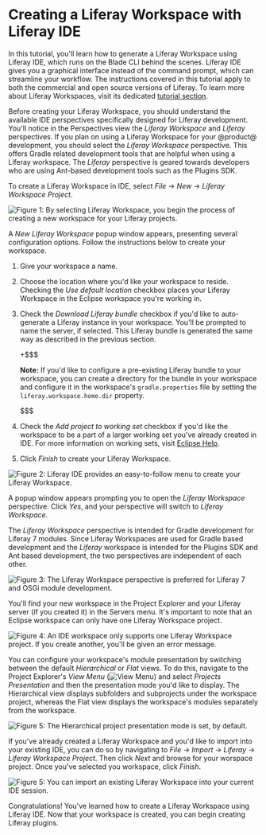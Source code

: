 # Creating a Liferay Workspace with Liferay IDE

In this tutorial, you'll learn how to generate a Liferay Workspace using Liferay
IDE, which runs on the Blade CLI behind the scenes. Liferay IDE gives you a
graphical interface instead of the command prompt, which can streamline your
workflow. The instructions covered in this tutorial apply to both the commercial
and open source versions of Liferay. To learn more about Liferay Workspaces,
visit its dedicated
[tutorial section](/develop/tutorials/-/knowledge_base/7-0/liferay-workspace).

Before creating your Liferay Workspace, you should understand the available IDE
perspectives specifically designed for Liferay development. You'll notice in the
Perspectives view the *Liferay Workspace* and *Liferay* perspectives. If you
plan on using a Liferay Workspace for your @product@ development, you should
select the *Liferay Workspace* perspective. This offers Gradle related
development tools that are helpful when using a Liferay workspace. The *Liferay*
perspective is geared towards developers who are using Ant-based development
tools such as the Plugins SDK.

To create a Liferay Workspace in IDE, select *File* &rarr; *New* &rarr; *Liferay
Workspace Project*.

![Figure 1: By selecting *Liferay Workspace*, you begin the process of creating a new workspace for your Liferay projects.](../../../images/selecting-liferay-workspace.png)

A *New Liferay Workspace* popup window appears, presenting several configuration
options. Follow the instructions below to create your workspace.

1. Give your workspace a name. 

2. Choose the location where you'd like your workspace to reside. Checking the
   *Use default location* checkbox places your Liferay Workspace in the Eclipse
   workspace you're working in.

3. Check the *Download Liferay bundle* checkbox if you'd like to auto-generate a
   Liferay instance in your workspace. You'll be prompted to name the server, if
   selected. This Liferay bundle is generated the same way as described in the
   previous section.

    +$$$

    **Note:** If you'd like to configure a pre-existing Liferay bundle to your
    workspace, you can create a directory for the bundle in your workspace and
    configure it in the workspace's `gradle.properties` file by setting the
    `liferay.workspace.home.dir` property.

    $$$

4. Check the *Add project to working set* checkbox if you'd like the workspace
to be a part of a larger working set you've already created in IDE. For more
information on working sets, visit
[Eclipse Help](http://help.eclipse.org/mars/index.jsp?topic=%2Forg.eclipse.platform.doc.user%2Fconcepts%2Fcworkset.htm).

5. Click *Finish* to create your Liferay Workspace.

![Figure 2: Liferay IDE provides an easy-to-follow menu to create your Liferay Workspace.](../../../images/new-workspace-menu.png)

A popup window appears prompting you to open the *Liferay Workspace*
perspective. Click *Yes*, and your perspective will switch to *Liferay
Workspace*.

The *Liferay Workspace* perspective is intended for Gradle development for
Liferay 7 modules. Since Liferay Workspaces are used for Gradle based
development and the *Liferay* workspace is intended for the Plugins SDK and Ant
based development, the two perspectives are independent of each other.

![Figure 3: The Liferay Workspace perspective is preferred for Liferay 7 and OSGi module development.](../../../images/liferay-workspace-perspective.png)

You'll find your new workspace in the Project Explorer and your Liferay server
(if you created it) in the Servers menu. It's important to note that an Eclipse
workspace can only have one Liferay Workspace project.

![Figure 4: An IDE workspace only supports one Liferay Workspace project. If you create another, you'll be given an error message.](../../../images/liferay-workspace-duplicate.png)

You can configure your workspace's module presentation by switching between the
default *Hierarchical* or *Flat* views. To do this, navigate to the Project
Explorer's *View Menu* (![View Menu](../../../images/icon-ide-view-menu.png))
and select *Projects Presentation* and then the presentation mode you'd like to
display. The Hierarchical view displays subfolders and subprojects under the
workspace project, whereas the Flat view displays the workspace's modules
separately from the workspace.

![Figure 5: The Hierarchical project presentation mode is set, by default.](../../../images/workspace-presentation.png)

If you've already created a Liferay Workspace and you'd like to import into your
existing IDE, you can do so by navigating to *File* &rarr; *Import* &rarr;
*Liferay* &rarr; *Liferay Workspace Project*. Then click *Next* and browse for
your worspace project. Once you've selected you workspace, click *Finish*.

![Figure 5: You can import an existing Liferay Workspace into your current IDE session.](../../../images/liferay-workspace-import.png)

Congratulations! You've learned how to create a Liferay Workspace using Liferay
IDE. Now that your workspace is created, you can begin creating Liferay plugins.
